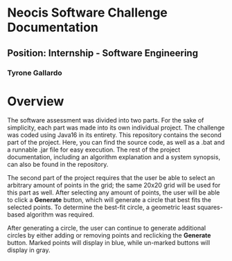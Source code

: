# Neocis Software Challenge Documentation
## Position: Internship - Software Engineering
### Tyrone Gallardo


# Overview
The software assessment was divided into two parts. For the sake of simplicity, each part was made into its own individual project. 
The challenge was coded using Java16 in its entirety. This repository contains the second part of the project. Here, you can find the 
source code, as well as a .bat and a runnable .jar file for easy execution. The rest of the project documentation, including an algorithm 
explanation and a system synopsis, can also be found in the repository.

The second part of the project requires that the user be able to select an arbitrary amount of points in the grid; the same 20x20 grid will 
be used for this part as well. After selecting any amount of points, the user will be able to click a **Generate** button, which will generate 
a circle that best fits the selected points. To determine the best-fit circle, a geometric least squares-based algorithm was required.

After generating a circle, the user can continue to generate additional circles by either adding or removing points and reclicking the 
**Generate** button. Marked points will display in blue, while un-marked buttons will display in gray.
